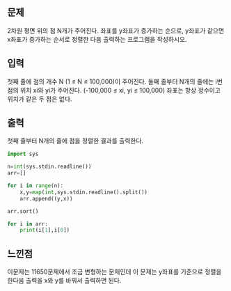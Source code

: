 ## 문제
2차원 평면 위의 점 N개가 주어진다. 좌표를 y좌표가 증가하는 순으로, 
y좌표가 같으면 x좌표가 증가하는 순서로 정렬한 다음 출력하는 프로그램을 작성하시오.

## 입력
첫째 줄에 점의 개수 N (1 ≤ N ≤ 100,000)이 주어진다. 둘째 줄부터 N개의 줄에는
 i번점의 위치 xi와 yi가 주어진다. (-100,000 ≤ xi, yi ≤ 100,000) 좌표는 항상 정수이고
 위치가 같은 두 점은 없다.

## 출력
첫째 줄부터 N개의 줄에 점을 정렬한 결과를 출력한다.

```python
import sys

n=int(sys.stdin.readline())
arr=[]

for i in range(n):
    x,y=map(int,sys.stdin.readline().split())
    arr.append((y,x))

arr.sort()

for i in arr:
    print(i[1],i[0])
```

## 느낀점
이문제는 11650문제에서 조금 변형하는 문제인데 이 문제는 y좌표를 기준으로 정렬을 한다음 출력을 x와 y를 바꿔서 출력하면 된다.
